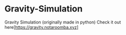 # Gravity-Simulation
Gravity Simulation (originally made in python)
Check it out here[https://gravity.notaroomba.xyz]

